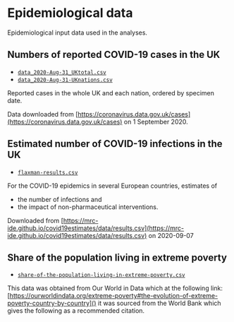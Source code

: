 # Epidemiological data

Epidemiological input data used in the analyses.


## Numbers of reported COVID-19 cases in the UK

- [`data_2020-Aug-31_UKtotal.csv`](data_2020-Aug-31_UKtotal.csv)
- [`data_2020-Aug-31-UKnations.csv`](data_2020-Aug-31_UKnations.csv)

Reported cases in the whole UK and each nation, ordered by specimen date.

Data downloaded from [https://coronavirus.data.gov.uk/cases](https://coronavirus.data.gov.uk/cases) on 1 September 2020.


## Estimated number of COVID-19 infections in the UK

- [`flaxman-results.csv`](flaxman-results.csv)

For the COVID-19 epidemics in several European countries, estimates of

- the number of infections and
- the impact of non-pharmaceutical interventions.

Downloaded from [https://mrc-ide.github.io/covid19estimates/data/results.csv](https://mrc-ide.github.io/covid19estimates/data/results.csv) on 2020-09-07




## Share of the population living in extreme poverty

- [`share-of-the-population-living-in-extreme-poverty.csv`](share-of-the-population-living-in-extreme-poverty.csv)

This data was obtained from Our World in Data which at the following link:
[https://ourworldindata.org/extreme-poverty#the-evolution-of-extreme-poverty-country-by-country]()
it was sourced from the World Bank which gives the following as a recommended
citation.

